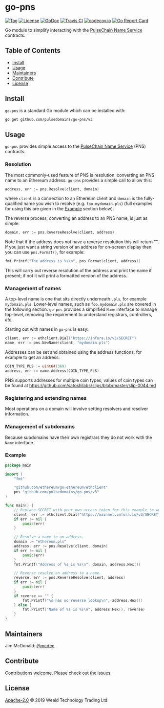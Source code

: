 # go-pns

[![Tag](https://img.shields.io/github/tag/pulsedomains/go-pns.svg)](https://github.com/pulsedomains/go-pns/releases/)
[![License](https://img.shields.io/github/license/pulsedomains/go-pns.svg)](LICENSE)
[![GoDoc](https://godoc.org/github.com/pulsedomains/go-pns?status.svg)](https://godoc.org/github.com/pulsedomains/go-pns)
[![Travis CI](https://img.shields.io/travis/pulsedomains/go-pns.svg)](https://travis-ci.org/pulsedomains/go-pns)
[![codecov.io](https://img.shields.io/codecov/c/github/pulsedomains/go-pns.svg)](https://codecov.io/github/pulsedomains/go-pns)
[![Go Report Card](https://goreportcard.com/badge/github.com/pulsedomains/go-pns)](https://goreportcard.com/report/github.com/pulsedomains/go-pns)

Go module to simplify interacting with the [PulseChain Name Service](https://pulse.domains/) contracts.


## Table of Contents

- [Install](#install)
- [Usage](#usage)
- [Maintainers](#maintainers)
- [Contribute](#contribute)
- [License](#license)

## Install

`go-pns` is a standard Go module which can be installed with:

```sh
go get github.com/pulsedomains/go-pns/v3
```

## Usage

`go-pns` provides simple access to the [PulseChain Name Service](https://pulse.domains/) (PNS) contracts.

### Resolution

The most commonly-used feature of PNS is resolution: converting an PNS name to an Ethereum address.  `go-pns` provides a simple call to allow this:

```go
address, err := pns.Resolve(client, domain)
```

where `client` is a connection to an Ethereum client and `domain` is the fully-qualified name you wish to resolve (e.g. `foo.mydomain.pls`) (full examples for using this are given in the [Example](#Example) section below).

The reverse process, converting an address to an PNS name, is just as simple:

```go
domain, err := pns.ReverseResolve(client, address)
```

Note that if the address does not have a reverse resolution this will return "".  If you just want a string version of an address for on-screen display then you can use `pns.Format()`, for example:

```go
fmt.Printf("The address is %s\n", pns.Format(client, address))
```

This will carry out reverse resolution of the address and print the name if present; if not it will print a formatted version of the address.


### Management of names

A top-level name is one that sits directly underneath `.pls`, for example `mydomain.pls`.  Lower-level names, such as `foo.mydomain.pls` are covered in the following section.  `go-pns` provides a simplified `Name` interface to manage top-level, removing the requirement to understand registrars, controllers, _etc._

Starting out with names in `go-pns` is easy:

```go
client, err := ethclient.Dial("https://infura.io/v3/SECRET")
name, err := pns.NewName(client, "mydomain.pls")
```

Addresses can be set and obtained using the address functions, for example to get an address:

```go
COIN_TYPE_PLS := uint64(369)
address, err := name.Address(COIN_TYPE_PLS)
```

PNS supports addresses for multiple coin types; values of coin types can be found at https://github.com/satoshilabs/slips/blob/master/slip-0044.md

### Registering and extending names

Most operations on a domain will involve setting resolvers and resolver information.


### Management of subdomains

Because subdomains have their own registrars they do not work with the `Name` interface.

### Example

```go
package main

import (
	"fmt"

	"github.com/ethereum/go-ethereum/ethclient"
	pns "github.com/pulsedomains/go-pns/v3"
)

func main() {
	// Replace SECRET with your own access token for this example to work.
	client, err := ethclient.Dial("https://mainnet.infura.io/v3/SECRET")
	if err != nil {
		panic(err)
	}

	// Resolve a name to an address.
	domain := "ethereum.pls"
	address, err := pns.Resolve(client, domain)
	if err != nil {
		panic(err)
	}
	fmt.Printf("Address of %s is %s\n", domain, address.Hex())

	// Reverse resolve an address to a name.
	reverse, err := pns.ReverseResolve(client, address)
	if err != nil {
		panic(err)
	}
	if reverse == "" {
		fmt.Printf("%s has no reverse lookup\n", address.Hex())
	} else {
		fmt.Printf("Name of %s is %s\n", address.Hex(), reverse)
	}
}
```

## Maintainers

Jim McDonald: [@mcdee](https://github.com/mcdee).

## Contribute

Contributions welcome. Please check out [the issues](https://github.com/pulsedomains/go-pns/issues).

## License

[Apache-2.0](LICENSE) © 2019 Weald Technology Trading Ltd
